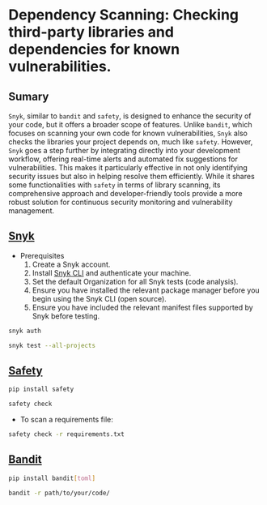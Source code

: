 # Dependency Scanning: Checking third-party libraries and dependencies for known vulnerabilities.
## Sumary
`Snyk`, similar to `bandit` and `safety`, is designed to enhance the security of your code, but it offers a broader scope of features. Unlike `bandit`, which focuses on scanning your own code for known vulnerabilities, `Snyk` also checks the libraries your project depends on, much like `safety`. However, `Snyk` goes a step further by integrating directly into your development workflow, offering real-time alerts and automated fix suggestions for vulnerabilities. This makes it particularly effective in not only identifying security issues but also in helping resolve them efficiently. While it shares some functionalities with `safety` in terms of library scanning, its comprehensive approach and developer-friendly tools provide a more robust solution for continuous security monitoring and vulnerability management.

## [Snyk](https://docs.snyk.io/scan-using-snyk/supported-languages-and-frameworks/python)
- Prerequisites
    1. Create a Snyk account.
    1. Install [Snyk CLI](https://docs.snyk.io/snyk-cli/install-or-update-the-snyk-cli) and authenticate your machine.
    1. Set the default Organization for all Snyk tests (code analysis).
    1. Ensure you have installed the relevant package manager before you begin using the Snyk CLI (open source).
    1. Ensure you have included the relevant manifest files supported by Snyk before testing.
```bash
snyk auth

snyk test --all-projects
```

## [Safety](https://pypi.org/project/safety/)
```bash
pip install safety
```

```bash
safety check
```

- To scan a requirements file:
```bash
safety check -r requirements.txt
```

## [Bandit](https://pypi.org/project/bandit/)
```bash
pip install bandit[toml]
```

```bash
bandit -r path/to/your/code/
```
